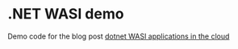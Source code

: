 # .NET WASI demo

Demo code for the blog post [dotnet WASI applications in the cloud](https://www.strathweb.com/2022/12/dotnet-wasi-applications-in-the-cloud/)
